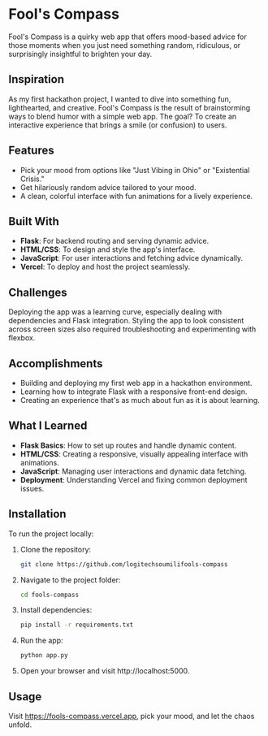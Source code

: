 # Fool's Compass

Fool's Compass is a quirky web app that offers mood-based advice for those moments when you just need something random, ridiculous, or surprisingly insightful to brighten your day.

## Inspiration
As my first hackathon project, I wanted to dive into something fun, lighthearted, and creative. Fool's Compass is the result of brainstorming ways to blend humor with a simple web app. The goal? To create an interactive experience that brings a smile (or confusion) to users.

## Features
- Pick your mood from options like "Just Vibing in Ohio" or "Existential Crisis."
- Get hilariously random advice tailored to your mood.
- A clean, colorful interface with fun animations for a lively experience.

## Built With
- **Flask**: For backend routing and serving dynamic advice.
- **HTML/CSS**: To design and style the app's interface.
- **JavaScript**: For user interactions and fetching advice dynamically.
- **Vercel**: To deploy and host the project seamlessly.

## Challenges
Deploying the app was a learning curve, especially dealing with dependencies and Flask integration. Styling the app to look consistent across screen sizes also required troubleshooting and experimenting with flexbox.

## Accomplishments
- Building and deploying my first web app in a hackathon environment.
- Learning how to integrate Flask with a responsive front-end design.
- Creating an experience that's as much about fun as it is about learning.

## What I Learned
- **Flask Basics**: How to set up routes and handle dynamic content.
- **HTML/CSS**: Creating a responsive, visually appealing interface with animations.
- **JavaScript**: Managing user interactions and dynamic data fetching.
- **Deployment**: Understanding Vercel and fixing common deployment issues.

## Installation
To run the project locally:
1. Clone the repository:  
   ```bash
   git clone https://github.com/logitechsoumilifools-compass
2. Navigate to the project folder:
   ```bash
   cd fools-compass
3. Install dependencies:
   ```bash
   pip install -r requirements.txt
4. Run the app:
   ```bash
   python app.py
5. Open your browser and visit http://localhost:5000.

## Usage
Visit https://fools-compass.vercel.app, pick your mood, and let the chaos unfold.
